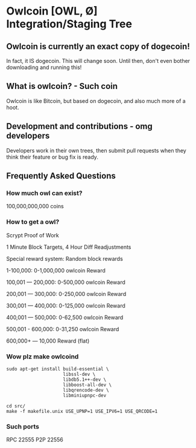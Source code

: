 # Owlcoin [OWL, Ø] Integration/Staging Tree

## Owlcoin is currently an exact copy of dogecoin! 
In fact, it IS dogecoin. This will change soon. Until then, don't even bother downloading and running this!

## What is owlcoin? - Such coin
Owlcoin is like Bitcoin, but based on dogecoin, and also much more of a hoot.

## Development and contributions - omg developers
Developers work in their own trees, then submit pull requests when they think
their feature or bug fix is ready.

## Frequently Asked Questions

### How much owl can exist?
100,000,000,000  coins

### How to get a owl?
Scrypt Proof of Work

1 Minute Block Targets, 4 Hour Diff Readjustments

Special reward system: Random block rewards

1-100,000: 0-1,000,000 owlcoin Reward

100,001 — 200,000: 0-500,000 owlcoin Reward

200,001 — 300,000: 0-250,000 owlcoin Reward

300,001 — 400,000: 0-125,000 owlcoin Reward

400,001 — 500,000: 0-62,500 owlcoin Reward

500,001 - 600,000: 0-31,250 owlcoin Reward

600,000+ — 10,000 Reward (flat)

### Wow plz make owlcoind

    sudo apt-get install build-essential \
                         libssl-dev \
                         libdb5.1++-dev \
                         libboost-all-dev \
                         libqrencode-dev \
                         libminiupnpc-dev

    cd src/
    make -f makefile.unix USE_UPNP=1 USE_IPV6=1 USE_QRCODE=1

### Such ports
RPC 22555
P2P 22556
